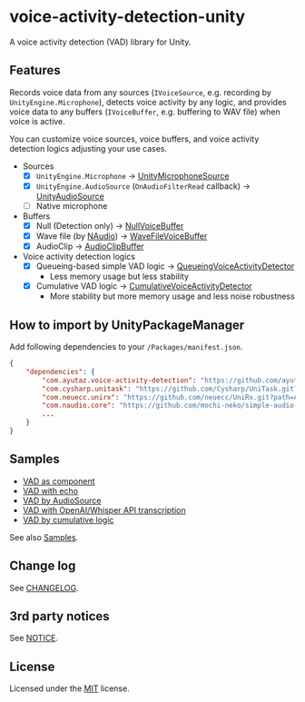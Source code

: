 # voice-activity-detection-unity
A voice activity detection (VAD) library for Unity.

## Features

Records voice data from any sources (`IVoiceSource`, e.g. recording by `UnityEngine.Microphone`),
 detects voice activity by any logic,
 and provides voice data to any buffers (`IVoiceBuffer`, e.g. buffering to WAV file) when voice is active.

You can customize voice sources, voice buffers,
 and voice activity detection logics adjusting your use cases.

- Sources
  - [x] `UnityEngine.Microphone` -> [UnityMicrophoneSource](./Assets/Mochineko/VoiceActivityDetection/UnityMicrophoneSource.cs)
  - [x] `UnityEngine.AudioSource` (`OnAudioFilterRead` callback) -> [UnityAudioSource](./Assets/Mochineko/VoiceActivityDetection/UnityAudioSource.cs)
  - [ ] Native microphone
- Buffers
  - [x] Null (Detection only) -> [NullVoiceBuffer](./Assets/Mochineko/VoiceActivityDetection/NullVoiceBuffer.cs)
  - [x] Wave file (by [NAudio](https://github.com/naudio/NAudio)) -> [WaveFileVoiceBuffer](./Assets/Mochineko/VoiceActivityDetection/WaveVoiceBuffer.cs)
  - [x] AudioClip -> [AudioClipBuffer](./Assets/Mochineko/VoiceActivityDetection/AudioClipBuffer.cs)
- Voice activity detection logics
  - [x] Queueing-based simple VAD logic -> [QueueingVoiceActivityDetector](./Assets/Mochineko/VoiceActivityDetection/QueueingVoiceActivityDetector.cs)
    - Less memory usage but less stability 
  - [x] Cumulative VAD logic -> [CumulativeVoiceActivityDetector](./Assets/Mochineko/VoiceActivityDetection/CumulativeVoiceActivityDetector.cs)
    - More stability but more memory usage and less noise robustness

## How to import by UnityPackageManager

Add following dependencies to your `/Packages/manifest.json`.

```json
{
    "dependencies": {
        "com.ayutaz.voice-activity-detection": "https://github.com/ayutaz/voice-activity-detection-unity.git?path=/Assets/Mochineko/VoiceActivityDetection#v0.5.0",
        "com.cysharp.unitask": "https://github.com/Cysharp/UniTask.git?path=src/UniTask/Assets/Plugins/UniTask",
        "com.neuecc.unirx": "https://github.com/neuecc/UniRx.git?path=Assets/Plugins/UniRx/Scripts",
        "com.naudio.core": "https://github.com/mochi-neko/simple-audio-codec-unity.git?path=/Assets/NAudio/NAudio.Core#0.2.0",
        ...
    }
}
```

## Samples

- [VAD as component](./Assets/Mochineko/VoiceActivityDetection.Samples/VADSample.cs)
- [VAD with echo](./Assets/Mochineko/VoiceActivityDetection.Samples/VADAudioClipEchoSample.cs)
- [VAD by AudioSource](./Assets/Mochineko/VoiceActivityDetection.Samples/VADAudioSourceSample.cs)
- [VAD with OpenAI/Whisper API transcription](./Assets/Mochineko/VoiceActivityDetection.Samples/VADToWhisperSample.cs)
- [VAD by cumulative logic](./Assets/Mochineko/VoiceActivityDetection.Samples/VADCamulationSample.cs)

See also [Samples](./Assets/Mochineko/VoiceActivityDetection.Samples).

## Change log

See [CHANGELOG](./CHANGELOG.md).

## 3rd party notices

See [NOTICE](./NOTICE.md).

## License

Licensed under the [MIT](./LICENSE) license.
